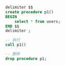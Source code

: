 ```sql
delimiter $$ 
create procedure p1()
BEGIN
	select * from users;
END $$
delimiter ; 
```

```sql
-- 执行
call p1()

-- 删除
drop procedure p1;
```



